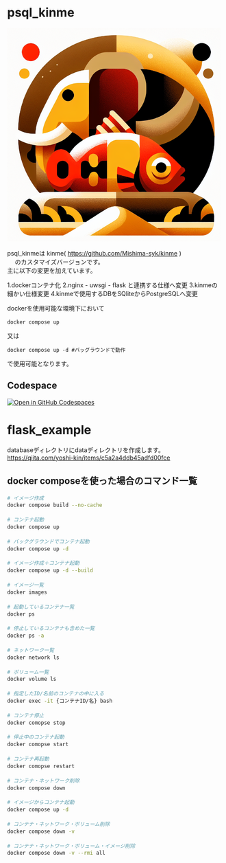 # psql_kinme

![kinme](app/static/psql_kinme_final.png)


psql_kinmeは kinme( https://github.com/Mishima-syk/kinme )<br>　
のカスタマイズバージョンです。<br>
主に以下の変更を加えています。

1.dockerコンテナ化
2.nginx - uwsgi - flask と連携する仕様へ変更
3.kinmeの細かい仕様変更
4.kinmeで使用するDBをSQliteからPostgreSQLへ変更


dockerを使用可能な環境下において

    docker compose up
    
又は

    docker compose up -d #バッグラウンドで動作

で使用可能となります。

## Codespace

[![Open in GitHub Codespaces](https://github.com/codespaces/badge.svg)](https://github.com/codespaces/new?hide_repo_select=true&ref=main&repo=744758159&skip_quickstart=true)











# flask_example

databaseディレクトリにdataディレクトリを作成します。
https://qiita.com/yoshi-kin/items/c5a2a4ddb45adfd00fce

## docker composeを使った場合のコマンド一覧

```bash
# イメージ作成
docker compose build --no-cache

# コンテナ起動
docker compose up

# バックグラウンドでコンテナ起動
docker compose up -d

# イメージ作成＋コンテナ起動
docker compose up -d --build

# イメージ一覧
docker images

# 起動しているコンテナ一覧
docker ps

# 停止しているコンテナも含めた一覧
docker ps -a

# ネットワーク一覧
docker network ls

# ボリューム一覧
docker volume ls

# 指定したID/名前のコンテナの中に入る
docker exec -it {コンテナID/名} bash

# コンテナ停止
docker comopse stop

# 停止中のコンテナ起動
docker comopse start

# コンテナ再起動
docker comopse restart

# コンテナ・ネットワーク削除
docker compose down

# イメージからコンテナ起動
docker compose up -d

# コンテナ・ネットワーク・ボリューム削除
docker compose down -v

# コンテナ・ネットワーク・ボリューム・イメージ削除
docker compose down -v --rmi all

```
